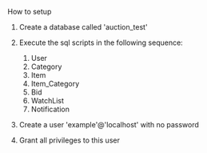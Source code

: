 How to setup

1. Create a database called 'auction_test'

2. Execute the sql scripts in the following sequence:
    1. User
    2. Category
    3. Item
    4. Item_Category
    5. Bid
    6. WatchList
    7. Notification

3. Create a user 'example'@'localhost' with no password
4. Grant all privileges to this user